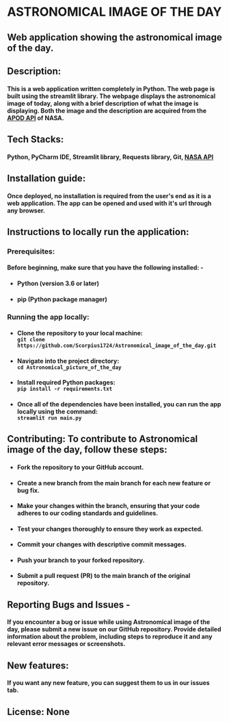 # ASTRONOMICAL IMAGE OF THE DAY
## Web application showing the astronomical image of the day.
## Description:
#### This is a web application written completely in Python. The web page is built using the streamlit library. The webpage displays the astronomical image of today, along with a brief description of what the image is displaying. Both the image and the description are acquired from the [APOD API](https://github.com/nasa/apod-api) of NASA.
## Tech Stacks:
#### Python, PyCharm IDE, Streamlit library, Requests library, Git, [NASA API](https://api.nasa.gov/)
## Installation guide:
#### Once deployed, no installation is required from the user's end as it is a web application. The app can be opened and used with it's url through any browser.
## Instructions to locally run the application:
### Prerequisites:
#### Before beginning, make sure that you have the following installed: -
* #### Python (version 3.6 or later)
* #### pip (Python package manager)
### Running the app locally:
* #### Clone the repository to your local machine:<br>```git clone https://github.com/Scorpius1724/Astronomical_image_of_the_day.git```
* #### Navigate into the project directory: <br> ```cd Astronomical_picture_of_the_day```
* #### Install required Python packages:<br>```pip install -r requirements.txt```
* #### Once all of the dependencies have been installed, you can run the app locally using the command:<br>```streamlit run main.py```
## Contributing: To contribute to Astronomical image of the day, follow these steps:
* #### Fork the repository to your GitHub account.
* #### Create a new branch from the main branch for each new feature or bug fix.
* #### Make your changes within the branch, ensuring that your code adheres to our coding standards and guidelines.
* #### Test your changes thoroughly to ensure they work as expected.
* #### Commit your changes with descriptive commit messages.
* #### Push your branch to your forked repository.
* #### Submit a pull request (PR) to the main branch of the original repository.
## Reporting Bugs and Issues - 
#### If you encounter a bug or issue while using Astronomical image of the day, please submit a new issue on our GitHub repository. Provide detailed information about the problem, including steps to reproduce it and any relevant error messages or screenshots.
## New features:
#### If you want any new feature, you can suggest them to us in our issues tab.
## License: None